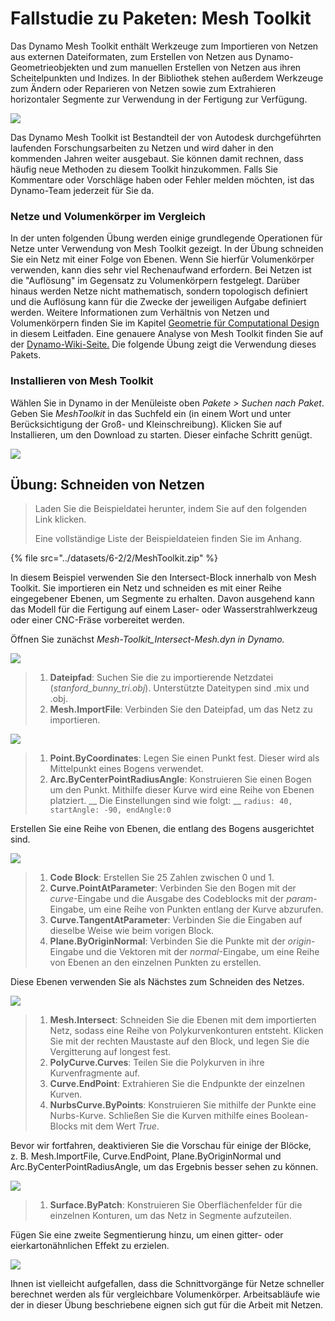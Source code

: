 # Fallstudie zu Paketen: Mesh Toolkit

Das Dynamo Mesh Toolkit enthält Werkzeuge zum Importieren von Netzen aus externen Dateiformaten, zum Erstellen von Netzen aus Dynamo-Geometrieobjekten und zum manuellen Erstellen von Netzen aus ihren Scheitelpunkten und Indizes. In der Bibliothek stehen außerdem Werkzeuge zum Ändern oder Reparieren von Netzen sowie zum Extrahieren horizontaler Segmente zur Verwendung in der Fertigung zur Verfügung.

![](<../images/6-2/5/meshToolkitcasestudy01 (1).jpg>)

Das Dynamo Mesh Toolkit ist Bestandteil der von Autodesk durchgeführten laufenden Forschungsarbeiten zu Netzen und wird daher in den kommenden Jahren weiter ausgebaut. Sie können damit rechnen, dass häufig neue Methoden zu diesem Toolkit hinzukommen. Falls Sie Kommentare oder Vorschläge haben oder Fehler melden möchten, ist das Dynamo-Team jederzeit für Sie da.

### Netze und Volumenkörper im Vergleich

In der unten folgenden Übung werden einige grundlegende Operationen für Netze unter Verwendung von Mesh Toolkit gezeigt. In der Übung schneiden Sie ein Netz mit einer Folge von Ebenen. Wenn Sie hierfür Volumenkörper verwenden, kann dies sehr viel Rechenaufwand erfordern. Bei Netzen ist die "Auflösung" im Gegensatz zu Volumenkörpern festgelegt. Darüber hinaus werden Netze nicht mathematisch, sondern topologisch definiert und die Auflösung kann für die Zwecke der jeweiligen Aufgabe definiert werden. Weitere Informationen zum Verhältnis von Netzen und Volumenkörpern finden Sie im Kapitel [Geometrie für Computational Design](../../a-closer-look-at-dynamo-essential-nodes-and-concepts/5\_geometry-for-computational-design/) in diesem Leitfaden. Eine genauere Analyse von Mesh Toolkit finden Sie auf der [Dynamo-Wiki-Seite.](https://github.com/DynamoDS/Dynamo/wiki/Dynamo-Mesh-Toolkit) Die folgende Übung zeigt die Verwendung dieses Pakets.

### Installieren von Mesh Toolkit

Wählen Sie in Dynamo in der Menüleiste oben _Pakete > Suchen nach Paket_. Geben Sie _MeshToolkit_ in das Suchfeld ein (in einem Wort und unter Berücksichtigung der Groß- und Kleinschreibung). Klicken Sie auf Installieren, um den Download zu starten. Dieser einfache Schritt genügt.

![](../images/6-2/2/meshToolkitcasestudy-installpackage.jpg)

## Übung: Schneiden von Netzen

> Laden Sie die Beispieldatei herunter, indem Sie auf den folgenden Link klicken.
>
> Eine vollständige Liste der Beispieldateien finden Sie im Anhang.

{% file src="../datasets/6-2/2/MeshToolkit.zip" %}

In diesem Beispiel verwenden Sie den Intersect-Block innerhalb von Mesh Toolkit. Sie importieren ein Netz und schneiden es mit einer Reihe eingegebener Ebenen, um Segmente zu erhalten. Davon ausgehend kann das Modell für die Fertigung auf einem Laser- oder Wasserstrahlwerkzeug oder einer CNC-Fräse vorbereitet werden.

Öffnen Sie zunächst _Mesh-Toolkit_Intersect-Mesh.dyn in Dynamo._

![](../images/6-2/2/meshToolkitcasestudy-exercise01.jpg)

> 1. **Dateipfad**: Suchen Sie die zu importierende Netzdatei (_stanford_bunny_tri.obj_). Unterstützte Dateitypen sind .mix und .obj.
> 2. **Mesh.ImportFile**: Verbinden Sie den Dateipfad, um das Netz zu importieren.

![](../images/6-2/2/meshToolkitcasestudy-exercise02.jpg)

> 1. **Point.ByCoordinates**: Legen Sie einen Punkt fest. Dieser wird als Mittelpunkt eines Bogens verwendet.
> 2. **Arc.ByCenterPointRadiusAngle**: Konstruieren Sie einen Bogen um den Punkt. Mithilfe dieser Kurve wird eine Reihe von Ebenen platziert. __ Die Einstellungen sind wie folgt: __ `radius: 40, startAngle: -90, endAngle:0`

Erstellen Sie eine Reihe von Ebenen, die entlang des Bogens ausgerichtet sind.

![](../images/6-2/2/meshToolkitcasestudy-exercise03.jpg)

> 1. **Code Block**: Erstellen Sie 25 Zahlen zwischen 0 und 1.
> 2. **Curve.PointAtParameter**: Verbinden Sie den Bogen mit der _curve_-Eingabe und die Ausgabe des Codeblocks mit der _param_-Eingabe, um eine Reihe von Punkten entlang der Kurve abzurufen.
> 3. **Curve.TangentAtParameter**: Verbinden Sie die Eingaben auf dieselbe Weise wie beim vorigen Block.
> 4. **Plane.ByOriginNormal**: Verbinden Sie die Punkte mit der _origin_-Eingabe und die Vektoren mit der _normal_-Eingabe, um eine Reihe von Ebenen an den einzelnen Punkten zu erstellen.

Diese Ebenen verwenden Sie als Nächstes zum Schneiden des Netzes.

![](../images/6-2/2/meshToolkitcasestudy-exercise04.jpg)

> 1. **Mesh.Intersect**: Schneiden Sie die Ebenen mit dem importierten Netz, sodass eine Reihe von Polykurvenkonturen entsteht. Klicken Sie mit der rechten Maustaste auf den Block, und legen Sie die Vergitterung auf longest fest.
> 2. **PolyCurve.Curves**: Teilen Sie die Polykurven in ihre Kurvenfragmente auf.
> 3. **Curve.EndPoint**: Extrahieren Sie die Endpunkte der einzelnen Kurven.
> 4. **NurbsCurve.ByPoints**: Konstruieren Sie mithilfe der Punkte eine Nurbs-Kurve. Schließen Sie die Kurven mithilfe eines Boolean-Blocks mit dem Wert _True_.

Bevor wir fortfahren, deaktivieren Sie die Vorschau für einige der Blöcke, z. B. Mesh.ImportFile, Curve.EndPoint, Plane.ByOriginNormal und Arc.ByCenterPointRadiusAngle, um das Ergebnis besser sehen zu können.

![](../images/6-2/2/meshToolkitcasestudy-exercise05.jpg)

> 1. **Surface.ByPatch**: Konstruieren Sie Oberflächenfelder für die einzelnen Konturen, um das Netz in Segmente aufzuteilen.

Fügen Sie eine zweite Segmentierung hinzu, um einen gitter- oder eierkartonähnlichen Effekt zu erzielen.

![](../images/6-2/2/meshToolkitcasestudy-exercise06.jpg)

Ihnen ist vielleicht aufgefallen, dass die Schnittvorgänge für Netze schneller berechnet werden als für vergleichbare Volumenkörper. Arbeitsabläufe wie der in dieser Übung beschriebene eignen sich gut für die Arbeit mit Netzen.
